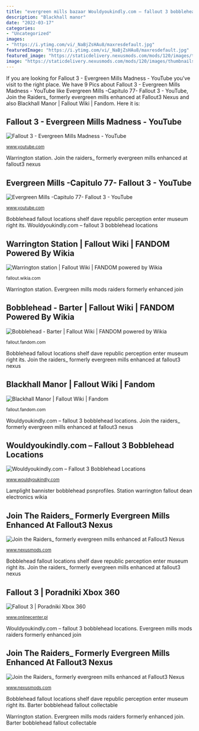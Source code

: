 ```yaml
---
title: "evergreen mills bazaar Wouldyoukindly.com – fallout 3 bobblehead locations"
description: "Blackhall manor"
date: "2022-03-17"
categories:
- "Uncategorized"
images:
- "https://i.ytimg.com/vi/_NaBjZsHAu8/maxresdefault.jpg"
featuredImage: "https://i.ytimg.com/vi/_NaBjZsHAu8/maxresdefault.jpg"
featured_image: "https://staticdelivery.nexusmods.com/mods/120/images/thumbnails/19964-4-1387128330.jpg"
image: "https://staticdelivery.nexusmods.com/mods/120/images/thumbnails/19964-4-1387128330.jpg"
---
```


If you are looking for Fallout 3 - Evergreen Mills Madness - YouTube you've visit to the right place. We have 9 Pics about Fallout 3 - Evergreen Mills Madness - YouTube like Evergreen Mills -Capitulo 77- Fallout 3 - YouTube, Join the Raiders_ formerly evergreen mills enhanced at Fallout3 Nexus and also Blackhall Manor | Fallout Wiki | Fandom. Here it is:

## Fallout 3 - Evergreen Mills Madness - YouTube

![Fallout 3 - Evergreen Mills Madness - YouTube](https://i.ytimg.com/vi/bp2-ZIQSZ3w/hqdefault.jpg "Blackhall manor")

<small>www.youtube.com</small>

Warrington station. Join the raiders_ formerly evergreen mills enhanced at fallout3 nexus

## Evergreen Mills -Capitulo 77- Fallout 3 - YouTube

![Evergreen Mills -Capitulo 77- Fallout 3 - YouTube](https://i.ytimg.com/vi/_NaBjZsHAu8/maxresdefault.jpg "Warrington station")

<small>www.youtube.com</small>

Bobblehead fallout locations shelf dave republic perception enter museum right its. Wouldyoukindly.com – fallout 3 bobblehead locations

## Warrington Station | Fallout Wiki | FANDOM Powered By Wikia

![Warrington station | Fallout Wiki | FANDOM powered by Wikia](https://vignette.wikia.nocookie.net/fallout/images/1/16/Dean&#039;s_Electronics_Warringon_Station.jpg/revision/latest/scale-to-width-down/220?cb=20150508172831 "Barter bobblehead fallout collectable")

<small>fallout.wikia.com</small>

Warrington station. Evergreen mills mods raiders formerly enhanced join

## Bobblehead - Barter | Fallout Wiki | FANDOM Powered By Wikia

![Bobblehead - Barter | Fallout Wiki | FANDOM powered by Wikia](https://vignette.wikia.nocookie.net/fallout/images/4/4c/Bobblehead_Barter_Collectable.jpg/revision/latest/scale-to-width-down/185?cb=20140911174502 "Blackhall manor")

<small>fallout.fandom.com</small>

Bobblehead fallout locations shelf dave republic perception enter museum right its. Join the raiders_ formerly evergreen mills enhanced at fallout3 nexus

## Blackhall Manor | Fallout Wiki | Fandom

![Blackhall Manor | Fallout Wiki | Fandom](https://vignette.wikia.nocookie.net/fallout/images/7/7f/Blackhall_Manor_basement.png/revision/latest/scale-to-width-down/220?cb=20141124011232 "Evergreen mills -capitulo 77- fallout 3")

<small>fallout.fandom.com</small>

Wouldyoukindly.com – fallout 3 bobblehead locations. Join the raiders_ formerly evergreen mills enhanced at fallout3 nexus

## Wouldyoukindly.com – Fallout 3 Bobblehead Locations

![Wouldyoukindly.com – Fallout 3 Bobblehead Locations](http://media.wouldyoukindly.com/wp-content/uploads/2009/04/perception.jpg "Evergreen mills mods raiders formerly enhanced join")

<small>www.wouldyoukindly.com</small>

Lamplight bannister bobblehead psnprofiles. Station warrington fallout dean electronics wikia

## Join The Raiders_ Formerly Evergreen Mills Enhanced At Fallout3 Nexus

![Join the Raiders_ formerly evergreen mills enhanced at Fallout3 Nexus](https://staticdelivery.nexusmods.com/mods/120/images/thumbnails/19964-4-1387005399.jpg "Join the raiders_ formerly evergreen mills enhanced at fallout3 nexus")

<small>www.nexusmods.com</small>

Bobblehead fallout locations shelf dave republic perception enter museum right its. Join the raiders_ formerly evergreen mills enhanced at fallout3 nexus

## Fallout 3 | Poradniki Xbox 360

![Fallout 3 | Poradniki Xbox 360](http://images3.wikia.nocookie.net/fallout/images/5/5d/Vault_106_loc.jpg "Station warrington fallout dean electronics wikia")

<small>www.onlinecenter.pl</small>

Wouldyoukindly.com – fallout 3 bobblehead locations. Evergreen mills mods raiders formerly enhanced join

## Join The Raiders_ Formerly Evergreen Mills Enhanced At Fallout3 Nexus

![Join the Raiders_ formerly evergreen mills enhanced at Fallout3 Nexus](https://staticdelivery.nexusmods.com/mods/120/images/thumbnails/19964-4-1387128330.jpg "Lamplight bannister bobblehead psnprofiles")

<small>www.nexusmods.com</small>

Bobblehead fallout locations shelf dave republic perception enter museum right its. Barter bobblehead fallout collectable

Warrington station. Evergreen mills mods raiders formerly enhanced join. Barter bobblehead fallout collectable
